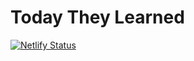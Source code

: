 # Today They Learned
[![Netlify Status](https://api.netlify.com/api/v1/badges/9336b841-3aa6-417d-a8d1-d7d68050bee5/deploy-status)](https://app.netlify.com/sites/todaytheylearned/deploys)

